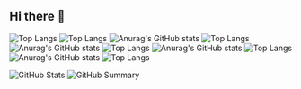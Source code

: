 ## Hi there 👋

<!--
**RaffaFS/RaffaFS** is a ✨ _special_ ✨ repository because its `README.md` (this file) appears on your GitHub profile.

Here are some ideas to get you started:

- 🔭 I’m currently working on ...
- 🌱 I’m currently learning ...
- 👯 I’m looking to collaborate on ...
- 🤔 I’m looking for help with ...
- 💬 Ask me about ...
- 📫 How to reach me: ...
- 😄 Pronouns: ...
- ⚡ Fun fact: ...
-->

![Top Langs](https://github-readme-stats.vercel.app/api/top-langs/?username=raffafs)
![Top Langs](https://github-readme-stats.vercel.app/api/top-langs/?username=raffafs&layout=compact)
![Anurag's GitHub stats](https://github-readme-stats.vercel.app/api?username=raffafs&show_icons=true&theme=dark)
![Top Langs](https://github-readme-stats.vercel.app/api/top-langs/?username=raffafs&layout=compact&theme=dark)
![Anurag's GitHub stats](https://github-readme-stats.vercel.app/api?username=raffafs&show_icons=true&theme=dracula)
![Top Langs](https://github-readme-stats.vercel.app/api/top-langs/?username=raffafs&layout=compact&theme=dracula)
![Anurag's GitHub stats](https://github-readme-stats.vercel.app/api?username=raffafs&show_icons=true&theme=gotham)
![Top Langs](https://github-readme-stats.vercel.app/api/top-langs/?username=raffafs&layout=compact&theme=gotham)
![Anurag's GitHub stats](https://github-readme-stats.vercel.app/api?username=raffafs&show_icons=true&theme=holi)
![Top Langs](https://github-readme-stats.vercel.app/api/top-langs/?username=raffafs&layout=compact&theme=holi)

![GitHub Stats](https://github-readme-stats.vercel.app/api?username=raffafs&show_icons=true&theme=radical)
![GitHub Summary](https://github-profile-summary-cards.vercel.app/api/cards/profile-details?username=raffafs&theme=github)
